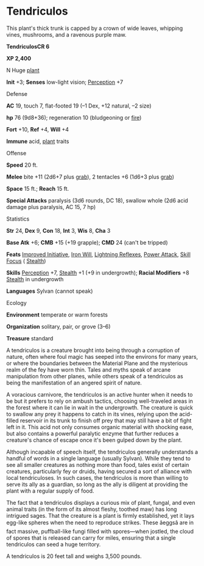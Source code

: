 # Tendriculos

This plant's thick trunk is capped by a crown of wide leaves, whipping vines, mushrooms, and a ravenous purple maw.

**TendriculosCR 6**

**XP 2,400**

N Huge [plant](/pathfinderRPG/prd/monsters/creatureTypes.html#_plant)

**Init** +3; **Senses** low-light vision; [Perception](/pathfinderRPG/prd/additionalMonsters/../skills/perception.html#_perception) +7

Defense

**AC** 19, touch 7, flat-footed 19 (–1 Dex, +12 natural, –2 size)

**hp** 76 (9d8+36); regeneration 10 (bludgeoning or [fire](/pathfinderRPG/prd/monsters/creatureTypes.html#_fire-subtype))

**Fort** +10, **Ref** +4, **Will** +4

**Immune** acid, [plant](/pathfinderRPG/prd/monsters/creatureTypes.html#_plant) traits

Offense

**Speed** 20 ft.

**Melee** bite +11 (2d6+7 plus [grab](/pathfinderRPG/prd/monsters/universalMonsterRules.html#_grab)), 2 tentacles +6 (1d6+3 plus [grab](/pathfinderRPG/prd/monsters/universalMonsterRules.html#_grab))

**Space** 15 ft.; **Reach** 15 ft.

**Special Attacks** paralysis (3d6 rounds, DC 18), swallow whole (2d6 acid damage plus paralysis, AC 15, 7 hp)

Statistics

**Str** 24, **Dex** 9, **Con** 18, **Int** 3, **Wis** 8, **Cha** 3

**Base Atk** +6; **CMB** +15 (+19 grapple); **CMD** 24 (can't be tripped)

**Feats** [Improved Initiative](/pathfinderRPG/prd/additionalMonsters/../feats.html#_improved-initiative), [Iron Will](/pathfinderRPG/prd/additionalMonsters/../feats.html#_iron-will), [Lightning Reflexes](/pathfinderRPG/prd/additionalMonsters/../feats.html#_lightning-reflexes), [Power Attack](/pathfinderRPG/prd/additionalMonsters/../feats.html#_power-attack), [Skill Focus](/pathfinderRPG/prd/additionalMonsters/../feats.html#_skill-focus) ( [Stealth](/pathfinderRPG/prd/additionalMonsters/../skills/stealth.html#_stealth))

**Skills** [Perception](/pathfinderRPG/prd/additionalMonsters/../skills/perception.html#_perception) +7, [Stealth](/pathfinderRPG/prd/additionalMonsters/../skills/stealth.html#_stealth) +1 (+9 in undergrowth); **Racial Modifiers** +8 [Stealth](/pathfinderRPG/prd/additionalMonsters/../skills/stealth.html#_stealth) in undergrowth

**Languages** Sylvan (cannot speak)

Ecology

**Environment** temperate or warm forests

**Organization** solitary, pair, or grove (3–6)

**Treasure** standard

A tendriculos is a creature brought into being through a corruption of nature, often where foul magic has seeped into the environs for many years, or where the boundaries between the Material Plane and the mysterious realm of the fey have worn thin. Tales and myths speak of arcane manipulation from other planes, while others speak of a tendriculos as being the manifestation of an angered spirit of nature.

A voracious carnivore, the tendriculos is an active hunter when it needs to be but it prefers to rely on ambush tactics, choosing well-traveled areas in the forest where it can lie in wait in the undergrowth. The creature is quick to swallow any prey it happens to catch in its vines, relying upon the acid-filled reservoir in its trunk to finish off prey that may still have a bit of fight left in it. This acid not only consumes organic material with shocking ease, but also contains a powerful paralytic enzyme that further reduces a creature's chance of escape once it's been gulped down by the plant.

Although incapable of speech itself, the tendriculos generally understands a handful of words in a single language (usually Sylvan). While they tend to see all smaller creatures as nothing more than food, tales exist of certain creatures, particularly fey or druids, having secured a sort of alliance with local tendriculoses. In such cases, the tendriculos is more than willing to serve its ally as a guardian, so long as the ally is diligent at providing the plant with a regular supply of food.

The fact that a tendriculos displays a curious mix of plant, fungal, and even animal traits (in the form of its almost fleshy, toothed maw) has long intrigued sages. That the creature is a plant is firmly established, yet it lays egg-like spheres when the need to reproduce strikes. These âeggsâ are in fact massive, puffball-like fungi filled with spores—when jostled, the cloud of spores that is released can carry for miles, ensuring that a single tendriculos can seed a huge territory.

A tendriculos is 20 feet tall and weighs 3,500 pounds.

